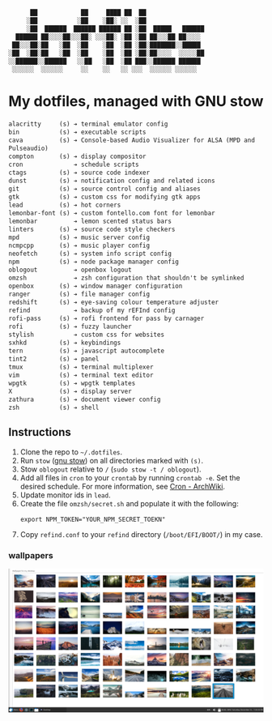 ```
      ██            ██     ████ ██  ██
     ░██           ░██    ░██░ ░░  ░██
     ░██  ██████  ██████ ██████ ██ ░██  █████   ██████
  ██████ ██░░░░██░░░██░ ░░░██░ ░██ ░██ ██░░░██ ██░░░░
 ██░░░██░██   ░██  ░██    ░██  ░██ ░██░███████░░█████
░██  ░██░██   ░██  ░██    ░██  ░██ ░██░██░░░░  ░░░░░██
░░██████░░██████   ░░██   ░██  ░██ ███░░██████ ██████
 ░░░░░░  ░░░░░░     ░░    ░░   ░░ ░░░  ░░░░░░ ░░░░░░

```

# My dotfiles, managed with GNU stow

```
alacritty     (s) ➔ terminal emulator config
bin           (s) ➔ executable scripts
cava          (s) ➔ Console-based Audio Visualizer for ALSA (MPD and Pulseaudio)
compton       (s) ➔ display compositor
cron              ➔ schedule scripts
ctags         (s) ➔ source code indexer
dunst         (s) ➔ notification config and related icons
git           (s) ➔ source control config and aliases
gtk           (s) ➔ custom css for modifying gtk apps
lead          (s) ➔ hot corners
lemonbar-font (s) ➔ custom fontello.com font for lemonbar
lemonbar          ➔ lemon scented status bars
linters       (s) ➔ source code style checkers
mpd           (s) ➔ music server config
ncmpcpp       (s) ➔ music player config
neofetch      (s) ➔ system info script config
npm           (s) ➔ node package manager config
oblogout          ➔ openbox logout
omzsh             ➔ zsh configuration that shouldn't be symlinked
openbox       (s) ➔ window manager configuration
ranger        (s) ➔ file manager config
redshift      (s) ➔ eye-saving colour temperature adjuster
refind            ➔ backup of my rEFInd config
rofi-pass     (s) ➔ rofi frontend for pass by carnager
rofi          (s) ➔ fuzzy launcher
stylish           ➔ custom css for websites
sxhkd         (s) ➔ keybindings
tern          (s) ➔ javascript autocomplete
tint2         (s) ➔ panel
tmux          (s) ➔ terminal multiplexer
vim           (s) ➔ terminal text editor
wpgtk         (s) ➔ wpgtk templates
X             (s) ➔ display server
zathura       (s) ➔ document viewer config
zsh           (s) ➔ shell
```

## Instructions
1. Clone the repo to `~/.dotfiles`.
1. Run `stow` ([gnu stow](https://www.gnu.org/software/stow/)) on all directories marked with `(s)`.
1. Stow `oblogout` relative to `/` (`sudo stow -t / oblogout`).
1. Add all files in `cron` to your `crontab` by running `crontab -e`. Set the desired schedule. For more information, see [Cron - ArchWiki](https://wiki.archlinux.org/index.php/Cron#Crontab_format).
1. Update monitor ids in `lead`.
1. Create the file `omzsh/secret.sh` and populate it with the following:
    ```
    export NPM_TOKEN="YOUR_NPM_SECRET_TOEKN"
    ```
1. Copy `refind.conf` to your `refind` directory (`/boot/EFI/BOOT/`) in my case.

### wallpapers
![scrot 15](https://raw.githubusercontent.com/Iambecomeroot/dotfiles/master/scrots/Screenshot_2016-12-31_19-38-33.png)


